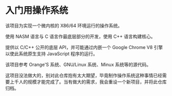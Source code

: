 # 入门用操作系统

该项目为实现一个微内核的 X86/64 环境运行的操作系统。

使用 NASM 语言与 C 语言作最底层部分的开发，使用 C++ 语言构建核心。

提供以 C/C++ 公开的底层 API，并可能通过内嵌一个 Google Chrome V8 引擎以使此系统原生支持 JavaScript 程序的运行。

该项目参考 Orange'S 系统、GNU/Linux 系统、Minux 系统等的源代码。

这项目没法做大的，别对此仓库抱有太大期望，毕竟制作操作系统这种事情已经需要上千人的规模才能完成了。当有做大的需求，我会重设一个新项目，并将此仓库归档。
